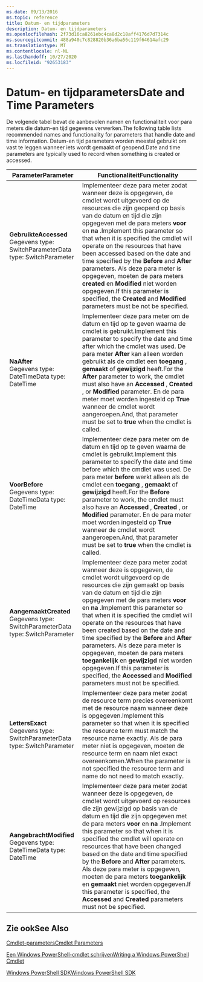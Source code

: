 ```yaml
---
ms.date: 09/13/2016
ms.topic: reference
title: Datum- en tijdparameters
description: Datum- en tijdparameters
ms.openlocfilehash: 2f73d16ca8261ebc4ca8d2c18aff4176d7d7314c
ms.sourcegitcommit: 488a940c7c828820b36a6ba56c119f64614afc29
ms.translationtype: MT
ms.contentlocale: nl-NL
ms.lasthandoff: 10/27/2020
ms.locfileid: "92653183"
---
```

# <a name="date-and-time-parameters"></a><span data-ttu-id="a95b2-103">Datum- en tijdparameters</span><span class="sxs-lookup"><span data-stu-id="a95b2-103">Date and Time Parameters</span></span>

<span data-ttu-id="a95b2-104">De volgende tabel bevat de aanbevolen namen en functionaliteit voor para meters die datum-en tijd gegevens verwerken.</span><span class="sxs-lookup"><span data-stu-id="a95b2-104">The following table lists recommended names and functionality for parameters that handle date and time information.</span></span> <span data-ttu-id="a95b2-105">Datum-en tijd parameters worden meestal gebruikt om vast te leggen wanneer iets wordt gemaakt of geopend.</span><span class="sxs-lookup"><span data-stu-id="a95b2-105">Date and time parameters are typically used to record when something is created or accessed.</span></span>

|<span data-ttu-id="a95b2-106">Parameter</span><span class="sxs-lookup"><span data-stu-id="a95b2-106">Parameter</span></span>|<span data-ttu-id="a95b2-107">Functionaliteit</span><span class="sxs-lookup"><span data-stu-id="a95b2-107">Functionality</span></span>|
|---|---|
|<span data-ttu-id="a95b2-108">**Gebruikte**</span><span class="sxs-lookup"><span data-stu-id="a95b2-108">**Accessed**</span></span><br><span data-ttu-id="a95b2-109">Gegevens type: SwitchParameter</span><span class="sxs-lookup"><span data-stu-id="a95b2-109">Data type: SwitchParameter</span></span>|<span data-ttu-id="a95b2-110">Implementeer deze para meter zodat wanneer deze is opgegeven, de cmdlet wordt uitgevoerd op de resources die zijn geopend op basis van de datum en tijd die zijn opgegeven met de para meters **voor** en **na** .</span><span class="sxs-lookup"><span data-stu-id="a95b2-110">Implement this parameter so that when it is specified the cmdlet will operate on the resources that have been accessed based on the date and time specified by the **Before** and **After** parameters.</span></span> <span data-ttu-id="a95b2-111">Als deze para meter is opgegeven, moeten de para meters **created** en **Modified** niet worden opgegeven.</span><span class="sxs-lookup"><span data-stu-id="a95b2-111">If this parameter is specified, the **Created** and **Modified** parameters must be not be specified.</span></span>|
|<span data-ttu-id="a95b2-112">**Na**</span><span class="sxs-lookup"><span data-stu-id="a95b2-112">**After**</span></span><br><span data-ttu-id="a95b2-113">Gegevens type: DateTime</span><span class="sxs-lookup"><span data-stu-id="a95b2-113">Data type: DateTime</span></span>|<span data-ttu-id="a95b2-114">Implementeer deze para meter om de datum en tijd op te geven waarna de cmdlet is gebruikt.</span><span class="sxs-lookup"><span data-stu-id="a95b2-114">Implement this parameter to specify the date and time after which the cmdlet was used.</span></span> <span data-ttu-id="a95b2-115">De para meter **After** kan alleen worden gebruikt als de cmdlet een **toegang** , **gemaakt** of **gewijzigd** heeft.</span><span class="sxs-lookup"><span data-stu-id="a95b2-115">For the **After** parameter to work, the cmdlet must also have an **Accessed** , **Created** , or **Modified** parameter.</span></span> <span data-ttu-id="a95b2-116">En de para meter moet worden ingesteld op **True** wanneer de cmdlet wordt aangeroepen.</span><span class="sxs-lookup"><span data-stu-id="a95b2-116">And, that parameter must be set to **true** when the cmdlet is called.</span></span>|
|<span data-ttu-id="a95b2-117">**Voor**</span><span class="sxs-lookup"><span data-stu-id="a95b2-117">**Before**</span></span><br><span data-ttu-id="a95b2-118">Gegevens type: DateTime</span><span class="sxs-lookup"><span data-stu-id="a95b2-118">Data type: DateTime</span></span>|<span data-ttu-id="a95b2-119">Implementeer deze para meter om de datum en tijd op te geven waarna de cmdlet is gebruikt.</span><span class="sxs-lookup"><span data-stu-id="a95b2-119">Implement this parameter to specify the date and time before which the cmdlet was used.</span></span> <span data-ttu-id="a95b2-120">De para meter **before** werkt alleen als de cmdlet een **toegang** , **gemaakt** of **gewijzigd** heeft.</span><span class="sxs-lookup"><span data-stu-id="a95b2-120">For the **Before** parameter to work, the cmdlet must also have an **Accessed** , **Created** , or **Modified** parameter.</span></span> <span data-ttu-id="a95b2-121">En de para meter moet worden ingesteld op **True** wanneer de cmdlet wordt aangeroepen.</span><span class="sxs-lookup"><span data-stu-id="a95b2-121">And, that parameter must be set to **true** when the cmdlet is called.</span></span>|
|<span data-ttu-id="a95b2-122">**Aangemaakt**</span><span class="sxs-lookup"><span data-stu-id="a95b2-122">**Created**</span></span><br><span data-ttu-id="a95b2-123">Gegevens type: SwitchParameter</span><span class="sxs-lookup"><span data-stu-id="a95b2-123">Data type: SwitchParameter</span></span>|<span data-ttu-id="a95b2-124">Implementeer deze para meter zodat wanneer deze is opgegeven, de cmdlet wordt uitgevoerd op de resources die zijn gemaakt op basis van de datum en tijd die zijn opgegeven met de para meters **voor** en **na** .</span><span class="sxs-lookup"><span data-stu-id="a95b2-124">Implement this parameter so that when it is specified the cmdlet will operate on the resources that have been created based on the date and time specified by the **Before** and **After** parameters.</span></span> <span data-ttu-id="a95b2-125">Als deze para meter is opgegeven, moeten de para meters **toegankelijk** en **gewijzigd** niet worden opgegeven.</span><span class="sxs-lookup"><span data-stu-id="a95b2-125">If this parameter is specified, the **Accessed** and **Modified** parameters must not be specified.</span></span>|
|<span data-ttu-id="a95b2-126">**Letters**</span><span class="sxs-lookup"><span data-stu-id="a95b2-126">**Exact**</span></span><br><span data-ttu-id="a95b2-127">Gegevens type: SwitchParameter</span><span class="sxs-lookup"><span data-stu-id="a95b2-127">Data type: SwitchParameter</span></span>|<span data-ttu-id="a95b2-128">Implementeer deze para meter zodat de resource term precies overeenkomt met de resource naam wanneer deze is opgegeven.</span><span class="sxs-lookup"><span data-stu-id="a95b2-128">Implement this parameter so that when it is specified the resource term must match the resource name exactly.</span></span> <span data-ttu-id="a95b2-129">Als de para meter niet is opgegeven, moeten de resource term en naam niet exact overeenkomen.</span><span class="sxs-lookup"><span data-stu-id="a95b2-129">When the parameter is not specified the resource term and name do not need to match exactly.</span></span>|
|<span data-ttu-id="a95b2-130">**Aangebracht**</span><span class="sxs-lookup"><span data-stu-id="a95b2-130">**Modified**</span></span><br><span data-ttu-id="a95b2-131">Gegevens type: DateTime</span><span class="sxs-lookup"><span data-stu-id="a95b2-131">Data type: DateTime</span></span>|<span data-ttu-id="a95b2-132">Implementeer deze para meter zodat wanneer deze is opgegeven, de cmdlet wordt uitgevoerd op resources die zijn gewijzigd op basis van de datum en tijd die zijn opgegeven met de para meters **voor** en **na** .</span><span class="sxs-lookup"><span data-stu-id="a95b2-132">Implement this parameter so that when it is specified the cmdlet will operate on resources that have been changed based on the date and time specified by the **Before** and **After** parameters.</span></span> <span data-ttu-id="a95b2-133">Als deze para meter is opgegeven, moeten de para meters **toegankelijk** en **gemaakt** niet worden opgegeven.</span><span class="sxs-lookup"><span data-stu-id="a95b2-133">If this parameter is specified, the **Accessed** and **Created** parameters must not be specified.</span></span>|
## <a name="see-also"></a><span data-ttu-id="a95b2-134">Zie ook</span><span class="sxs-lookup"><span data-stu-id="a95b2-134">See Also</span></span>

[<span data-ttu-id="a95b2-135">Cmdlet-parameters</span><span class="sxs-lookup"><span data-stu-id="a95b2-135">Cmdlet Parameters</span></span>](./cmdlet-parameters.md)

[<span data-ttu-id="a95b2-136">Een Windows PowerShell-cmdlet schrijven</span><span class="sxs-lookup"><span data-stu-id="a95b2-136">Writing a Windows PowerShell Cmdlet</span></span>](./writing-a-windows-powershell-cmdlet.md)

[<span data-ttu-id="a95b2-137">Windows PowerShell SDK</span><span class="sxs-lookup"><span data-stu-id="a95b2-137">Windows PowerShell SDK</span></span>](../windows-powershell-reference.md)
